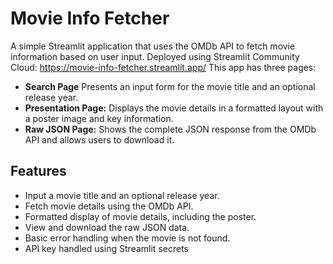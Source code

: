 # Movie Info Fetcher

A simple Streamlit application that uses the OMDb API to fetch movie information based on user input. 
Deployed using Streamlit Community Cloud: <https://movie-info-fetcher.streamlit.app/>
This app has three pages:

- **Search Page** Presents an input form for the movie title and an optional release year.
- **Presentation Page:** Displays the movie details in a formatted layout with a poster image and key information.
- **Raw JSON Page:** Shows the complete JSON response from the OMDb API and allows users to download it.

## Features

- Input a movie title and an optional release year.
- Fetch movie details using the OMDb API.
- Formatted display of movie details, including the poster.
- View and download the raw JSON data.
- Basic error handling when the movie is not found.
- API key handled using Streamlit secrets